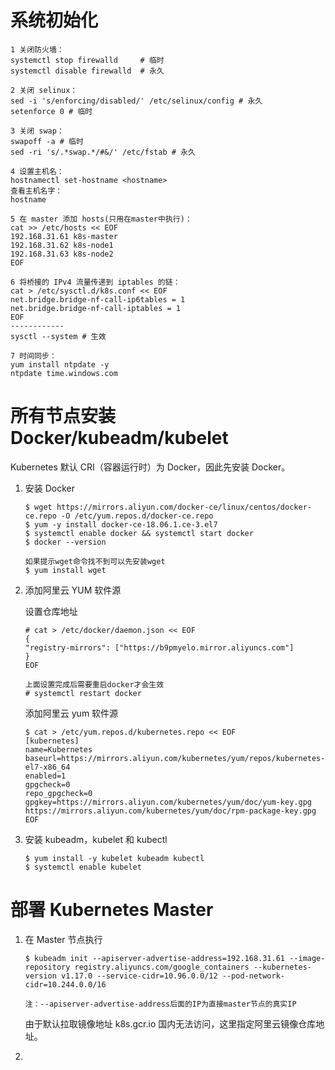 # 系统初始化

```
1 关闭防火墙：
systemctl stop firewalld     # 临时
systemctl disable firewalld  # 永久

2 关闭 selinux：
sed -i 's/enforcing/disabled/' /etc/selinux/config # 永久
setenforce 0 # 临时

3 关闭 swap：
swapoff -a # 临时
sed -ri 's/.*swap.*/#&/' /etc/fstab # 永久

4 设置主机名：
hostnamectl set-hostname <hostname>
查看主机名字：
hostname

5 在 master 添加 hosts(只用在master中执行)：
cat >> /etc/hosts << EOF
192.168.31.61 k8s-master
192.168.31.62 k8s-node1
192.168.31.63 k8s-node2
EOF

6 将桥接的 IPv4 流量传递到 iptables 的链：
cat > /etc/sysctl.d/k8s.conf << EOF
net.bridge.bridge-nf-call-ip6tables = 1
net.bridge.bridge-nf-call-iptables = 1
EOF
------------
sysctl --system # 生效

7 时间同步：
yum install ntpdate -y
ntpdate time.windows.com
```

# 所有节点安装 Docker/kubeadm/kubelet

Kubernetes 默认 CRI（容器运行时）为 Docker，因此先安装 Docker。

1. 安装 Docker

   ```
   $ wget https://mirrors.aliyun.com/docker-ce/linux/centos/docker-ce.repo -O /etc/yum.repos.d/docker-ce.repo
   $ yum -y install docker-ce-18.06.1.ce-3.el7
   $ systemctl enable docker && systemctl start docker
   $ docker --version
   
   如果提示wget命令找不到可以先安装wget
   $ yum install wget
   ```

2. 添加阿里云 YUM 软件源

   设置仓库地址

   ```
   # cat > /etc/docker/daemon.json << EOF
   {
   "registry-mirrors": ["https://b9pmyelo.mirror.aliyuncs.com"]
   }
   EOF
   
   上面设置完成后需要重启docker才会生效
   # systemctl restart docker
   ```

   添加阿里云 yum 软件源

   ```
   $ cat > /etc/yum.repos.d/kubernetes.repo << EOF
   [kubernetes]
   name=Kubernetes
   baseurl=https://mirrors.aliyun.com/kubernetes/yum/repos/kubernetes-el7-x86_64
   enabled=1
   gpgcheck=0
   repo_gpgcheck=0
   gpgkey=https://mirrors.aliyun.com/kubernetes/yum/doc/yum-key.gpg
   https://mirrors.aliyun.com/kubernetes/yum/doc/rpm-package-key.gpg
   EOF
   ```

3. 安装 kubeadm，kubelet 和 kubectl

   ```
   $ yum install -y kubelet kubeadm kubectl
   $ systemctl enable kubelet
   ```

# 部署 Kubernetes Master

1. 在 Master 节点执行

   ```
   $ kubeadm init --apiserver-advertise-address=192.168.31.61 --image-repository registry.aliyuncs.com/google_containers --kubernetes-version v1.17.0 --service-cidr=10.96.0.0/12 --pod-network-cidr=10.244.0.0/16
   
   注：--apiserver-advertise-address后面的IP为直接master节点的真实IP
   ```

   由于默认拉取镜像地址 k8s.gcr.io 国内无法访问，这里指定阿里云镜像仓库地址。

2. 

   









